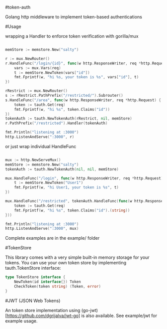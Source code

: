 #token-auth

Golang http middleware to implement token-based authentications

#Usage

wrapping a Handler to enforce token verification with gorilla/mux
```go

memStore := memstore.New("salty")

r := mux.NewRouter()
r.HandleFunc("/login/{id}", func(w http.ResponseWriter, req *http.Request) {
	vars := mux.Vars(req)
	t := memStore.NewToken(vars["id"])
	fmt.Fprintf(w, "hi %s, your token is %s", vars["id"], t)
})

rRestrict := mux.NewRouter()
s := rRestrict.PathPrefix("/restricted/").Subrouter()
s.HandleFunc("/area", func(w http.ResponseWriter, req *http.Request) {
	token := tauth.Get(req)
	fmt.Fprintf(w, "hi %s", token.Claims("id"))
})
tokenAuth := tauth.NewTokenAuth(rRestrict, nil, memStore)
r.PathPrefix("/restricted").Handler(tokenAuth)

fmt.Println("listening at :3000")
http.ListenAndServe(":3000", r)

```

or just wrap individual HandleFunc

```go

mux := http.NewServeMux()
memStore := memstore.New("salty")
tokenAuth := tauth.NewTokenAuth(nil, nil, memStore)

mux.HandleFunc("/login", func(w http.ResponseWriter, req *http.Request) {
	t := memStore.NewToken("User1")
	fmt.Fprintf(w, "hi User1, your token is %s", t)
})

mux.HandleFunc("/restricted", tokenAuth.HandleFunc(func(w http.ResponseWriter, req *http.Request) {
	token := tauth.Get(req)
	fmt.Fprintf(w, "hi %s", token.Claims("id").(string))
}))

fmt.Println("listening at :3000")
http.ListenAndServe(":3000", mux)

```

Complete examples are in the example/ folder

#TokenStore

This library comes with a very simple built-in memory storage for your tokens.
You can use your own token store by implementing tauth.TokenStore interface:

```go
type TokenStore interface {
	NewToken(id interface{}) Token
	CheckToken(token string) (Token, error)
}
```

#JWT (JSON Web Tokens)

An token store implementation using (go-jwt)[https://github.com/dgrijalva/jwt-go] is also available.
See example/jwt for example usage.

